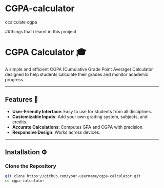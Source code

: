 # CGPA-calculator
ccalculate cgpa

##things that i learnt in this proiject
# CGPA Calculator 🎓

A simple and efficient CGPA (Cumulative Grade Point Average) Calculator designed to help students calculate their grades and monitor academic progress.

---

## Features 🚀
- **User-Friendly Interface**: Easy to use for students from all disciplines.
- **Customizable Inputs**: Add your own grading system, subjects, and credits.
- **Accurate Calculations**: Computes GPA and CGPA with precision.
- **Responsive Design**: Works across devices.

---

## Installation ⚙️

### Clone the Repository
```bash
git clone https://github.com/your-username/cgpa-calculator.git
cd cgpa-calculator
